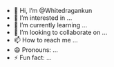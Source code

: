 - 👋 Hi, I’m @Whitedragankun
- 👀 I’m interested in ...
- 🌱 I’m currently learning ...
- 💞️ I’m looking to collaborate on ...
- 📫 How to reach me ...
- 😄 Pronouns: ...
- ⚡ Fun fact: ...

<!---
Whitedragankun/Whitedragankun is a ✨ special ✨ repository because its `README.md` (this file) appears on your GitHub profile.
You can click the Preview link to take a look at your changes.
--->
